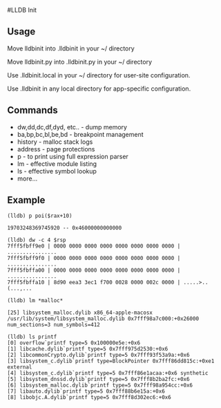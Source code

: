 #LLDB Init

Usage
-----

Move lldbinit into .lldbinit in your ~/ directory

Move lldbinit.py into .lldbinit.py in your ~/ directory

Use .lldbinit.local in your ~/ directory for user-site configuration.

Use .lldbinit in any local directory for app-specific configuration.

Commands
--------

 - dw,dd,dc,df,dyd, etc.. - dump memory
 - ba,bp,bc,bl,be,bd - breakpoint management
 - history - malloc stack logs
 - address - page protections
 - p - to print using full expression parser 
 - lm - effective module listing 
 - ls - effective symbol lookup
 - more...

Example
-------

```
(lldb) p poi($rax+10)

19703248369745920 -- 0x46000000000000

```

```
(lldb) dw -c 4 $rsp
7fff5fbff9e0 | 0000 0000 0000 0000 0000 0000 0000 0000 | ................
7fff5fbff9f0 | 0000 0000 0000 0000 0000 0000 0000 0000 | ................
7fff5fbffa00 | 0000 0000 0000 0000 0000 0000 0000 0000 | ................
7fff5fbffa10 | 8d90 eea3 3ec1 f700 0028 0000 002c 0000 | .....>..(...,...
```

```
(lldb) lm *malloc*

[25] libsystem_malloc.dylib x86_64-apple-macosx /usr/lib/system/libsystem_malloc.dylib 0x7fff98a7c000:+0x26000 num_sections=3 num_symbols=412
```

```
(lldb) ls printf
[0] overflow`printf type=5 0x100000e5e:+0x6
[1] libcache.dylib`printf type=5 0x7fff975d2530:+0x6
[2] libcommonCrypto.dylib`printf type=5 0x7fff93f53a9a:+0x6
[3] libsystem_c.dylib`printf type=BlockPointer 0x7fff86dd815c:+0xe1 external
[4] libsystem_c.dylib`printf type=5 0x7fff86e1acaa:+0x6 synthetic
[5] libsystem_dnssd.dylib`printf type=5 0x7fff8b2ba2fc:+0x6
[6] libsystem_malloc.dylib`printf type=5 0x7fff98a954cc:+0x6
[7] libauto.dylib`printf type=5 0x7fff88b6e15a:+0x6
[8] libobjc.A.dylib`printf type=5 0x7fff8d302ec6:+0x6
```
